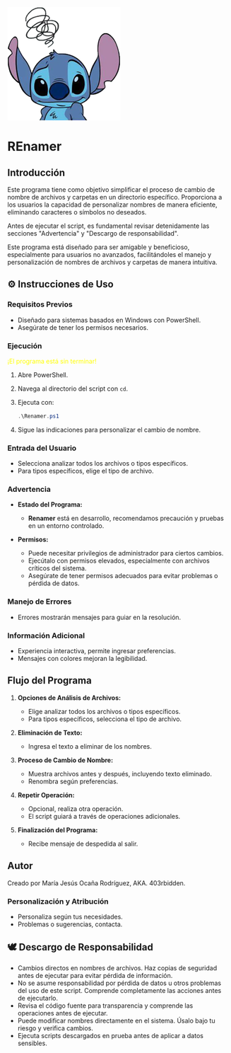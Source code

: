 ![Stitch moon face](https://github.com/403rbidden/Scripting-en-Windows/blob/main/PowerShell/Renamer/stitch_moon_face.png)

# REnamer

## Introducción

Este programa tiene como objetivo simplificar el proceso de cambio de nombre de archivos y carpetas en un directorio específico. 
Proporciona a los usuarios la capacidad de personalizar nombres de manera eficiente, eliminando caracteres o símbolos no deseados.

Antes de ejecutar el script, es fundamental revisar detenidamente las secciones "Advertencia" y "Descargo de responsabilidad". 

Este programa está diseñado para ser amigable y beneficioso, especialmente para usuarios no avanzados, facilitándoles el manejo y personalización de nombres de archivos y carpetas de manera intuitiva.

## ⚙️ Instrucciones de Uso

### Requisitos Previos
- Diseñado para sistemas basados en Windows con PowerShell.
- Asegúrate de tener los permisos necesarios.

### Ejecución
<span style="color:yellow">¡El programa está sin terminar!</span>
1. Abre PowerShell.
2. Navega al directorio del script con `cd`.
3. Ejecuta con:

    ```powershell
    .\Renamer.ps1
    ```
5. Sigue las indicaciones para personalizar el cambio de nombre.

### Entrada del Usuario
- Selecciona analizar todos los archivos o tipos específicos.
- Para tipos específicos, elige el tipo de archivo.

### Advertencia
- **Estado del Programa:**
  - **Renamer** está en desarrollo, recomendamos precaución y pruebas en un entorno controlado.

- **Permisos:**
  - Puede necesitar privilegios de administrador para ciertos cambios.
  - Ejecútalo con permisos elevados, especialmente con archivos críticos del sistema.
  - Asegúrate de tener permisos adecuados para evitar problemas o pérdida de datos.

### Manejo de Errores
- Errores mostrarán mensajes para guiar en la resolución.

### Información Adicional
- Experiencia interactiva, permite ingresar preferencias.
- Mensajes con colores mejoran la legibilidad.

## Flujo del Programa

1. **Opciones de Análisis de Archivos:**
   - Elige analizar todos los archivos o tipos específicos.
   - Para tipos específicos, selecciona el tipo de archivo.

2. **Eliminación de Texto:**
   - Ingresa el texto a eliminar de los nombres.

3. **Proceso de Cambio de Nombre:**
   - Muestra archivos antes y después, incluyendo texto eliminado.
   - Renombra según preferencias.

4. **Repetir Operación:**
   - Opcional, realiza otra operación.
   - El script guiará a través de operaciones adicionales.

5. **Finalización del Programa:**
   - Recibe mensaje de despedida al salir.

## Autor
Creado por María Jesús Ocaña Rodríguez, AKA. 403rbidden.

### Personalización y Atribución
- Personaliza según tus necesidades.
- Problemas o sugerencias, contacta.

## 🕊 Descargo de Responsabilidad
- Cambios directos en nombres de archivos. Haz copias de seguridad antes de ejecutar para evitar pérdida de información.
- No se asume responsabilidad por pérdida de datos u otros problemas del uso de este script.
  Comprende completamente las acciones antes de ejecutarlo.
- Revisa el código fuente para transparencia y comprende las operaciones antes de ejecutar.
- Puede modificar nombres directamente en el sistema. Úsalo bajo tu riesgo y verifica cambios.
- Ejecuta scripts descargados en prueba antes de aplicar a datos sensibles.
